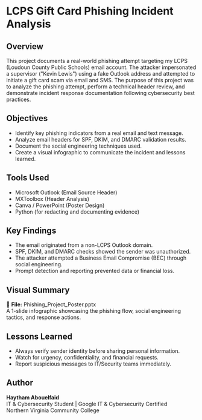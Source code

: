 # LCPS Gift Card Phishing Incident Analysis

## Overview
This project documents a real-world phishing attempt targeting my LCPS (Loudoun County Public Schools) email account. 
The attacker impersonated a supervisor ("Kevin Lewis") using a fake Outlook address and attempted to initiate a gift card scam via email and SMS. 
The purpose of this project was to analyze the phishing attempt, perform a technical header review, and demonstrate incident response documentation following cybersecurity best practices.

## Objectives
- Identify key phishing indicators from a real email and text message.
- Analyze email headers for SPF, DKIM, and DMARC validation results.
- Document the social engineering techniques used.
- Create a visual infographic to communicate the incident and lessons learned.

## Tools Used
- Microsoft Outlook (Email Source Header)
- MXToolbox (Header Analysis)
- Canva / PowerPoint (Poster Design)
- Python (for redacting and documenting evidence)

## Key Findings
- The email originated from a non-LCPS Outlook domain.
- SPF, DKIM, and DMARC checks showed the sender was unauthorized.
- The attacker attempted a Business Email Compromise (BEC) through social engineering.
- Prompt detection and reporting prevented data or financial loss.

## Visual Summary
📄 **File:** Phishing_Project_Poster.pptx  
A 1-slide infographic showcasing the phishing flow, social engineering tactics, and response actions.

## Lessons Learned
- Always verify sender identity before sharing personal information.
- Watch for urgency, confidentiality, and financial requests.
- Report suspicious messages to IT/Security teams immediately.

## Author
**Haytham Abouelfaid**  
IT & Cybersecurity Student | Google IT & Cybersecurity Certified  
Northern Virginia Community College
